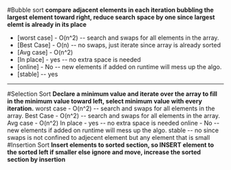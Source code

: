 #Bubble sort
**compare adjacent elements in each iteration bubbling the largest element toward right, reduce search space by one since largest elemt is already in its place**

- [worst case] - O(n^2) -- search and swaps for all elements in the array.
- [Best Case] - O(n) -- no swaps, just iterate since array is already sorted 
- [Avg case] - O(n^2)
- [In place] - yes -- no extra space is needed
- [online] - No -- new elements if added on runtime will mess up the algo.
- [stable] -- yes
-------------------------------------------------------------------------------------------------------------------------------------------------------------------
#Selection Sort
**Declare a minimum value and iterate over the array to fill in the minimum value toward left, select minimum value with every iteration.**
worst case - O(n^2) -- search and swaps for all elements in the array.
Best Case - O(n^2) -- search and swaps for all elements in the array.
Avg case - O(n^2)
In place - yes -- no extra space is needed
online - No -- new elements if added on runtime will mess up the algo.
stable -- no since swaps is not confined to adjecent element but any element that is small
#Insertion Sort
**Insert elements to sorted section, so INSERT element to the sorted left if smaller else ignore and move, increase the sorted section by insertion**
